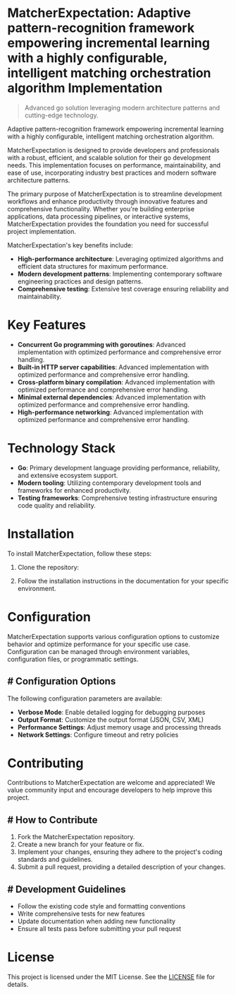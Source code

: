 <!-- fallback_MatcherExpectation_20250804225129_48501 -->

# MatcherExpectation: Adaptive pattern-recognition framework empowering incremental learning with a highly configurable, intelligent matching orchestration algorithm Implementation
> Advanced go solution leveraging modern architecture patterns and cutting-edge technology.

Adaptive pattern-recognition framework empowering incremental learning with a highly configurable, intelligent matching orchestration algorithm.

MatcherExpectation is designed to provide developers and professionals with a robust, efficient, and scalable solution for their go development needs. This implementation focuses on performance, maintainability, and ease of use, incorporating industry best practices and modern software architecture patterns.

The primary purpose of MatcherExpectation is to streamline development workflows and enhance productivity through innovative features and comprehensive functionality. Whether you're building enterprise applications, data processing pipelines, or interactive systems, MatcherExpectation provides the foundation you need for successful project implementation.

MatcherExpectation's key benefits include:

* **High-performance architecture**: Leveraging optimized algorithms and efficient data structures for maximum performance.
* **Modern development patterns**: Implementing contemporary software engineering practices and design patterns.
* **Comprehensive testing**: Extensive test coverage ensuring reliability and maintainability.

# Key Features

* **Concurrent Go programming with goroutines**: Advanced implementation with optimized performance and comprehensive error handling.
* **Built-in HTTP server capabilities**: Advanced implementation with optimized performance and comprehensive error handling.
* **Cross-platform binary compilation**: Advanced implementation with optimized performance and comprehensive error handling.
* **Minimal external dependencies**: Advanced implementation with optimized performance and comprehensive error handling.
* **High-performance networking**: Advanced implementation with optimized performance and comprehensive error handling.

# Technology Stack

* **Go**: Primary development language providing performance, reliability, and extensive ecosystem support.
* **Modern tooling**: Utilizing contemporary development tools and frameworks for enhanced productivity.
* **Testing frameworks**: Comprehensive testing infrastructure ensuring code quality and reliability.

# Installation

To install MatcherExpectation, follow these steps:

1. Clone the repository:


2. Follow the installation instructions in the documentation for your specific environment.

# Configuration

MatcherExpectation supports various configuration options to customize behavior and optimize performance for your specific use case. Configuration can be managed through environment variables, configuration files, or programmatic settings.

## # Configuration Options

The following configuration parameters are available:

* **Verbose Mode**: Enable detailed logging for debugging purposes
* **Output Format**: Customize the output format (JSON, CSV, XML)
* **Performance Settings**: Adjust memory usage and processing threads
* **Network Settings**: Configure timeout and retry policies

# Contributing

Contributions to MatcherExpectation are welcome and appreciated! We value community input and encourage developers to help improve this project.

## # How to Contribute

1. Fork the MatcherExpectation repository.
2. Create a new branch for your feature or fix.
3. Implement your changes, ensuring they adhere to the project's coding standards and guidelines.
4. Submit a pull request, providing a detailed description of your changes.

## # Development Guidelines

* Follow the existing code style and formatting conventions
* Write comprehensive tests for new features
* Update documentation when adding new functionality
* Ensure all tests pass before submitting your pull request

# License

This project is licensed under the MIT License. See the [LICENSE](https://github.com/coralnws/MatcherExpectation/blob/main/LICENSE) file for details.
